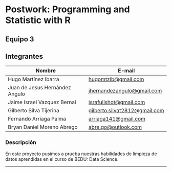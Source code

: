 # Postwork: Programming and Statistic with R
## Equipo 3

## Integrantes

Nombre | E-mail
--- | ---
Hugo Martínez Ibarra | hugomtzib@gmail.com
Juan de Jesus Hernández Angulo | jhernandezangulo@gmail.com
Jaime Israel Vazquez Bernal | israfullshot@gmail.com
Gilberto Silva Tijerina | gilberto.silvat2812@gmail.com
Fernando Arriaga Palma | arriaga141@gmail.com
Bryan Daniel Moreno Abrego | abre.go@outlook.com

### Descripción

En este proyecto pusimos a prueba nuestras habilidades de limpieza de datos aprendidas en el curso de BEDU: Data Science. 

---


